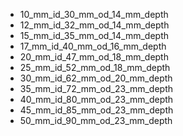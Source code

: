 * 10_mm_id_30_mm_od_14_mm_depth
* 12_mm_id_32_mm_od_14_mm_depth
* 15_mm_id_35_mm_od_14_mm_depth
* 17_mm_id_40_mm_od_16_mm_depth
* 20_mm_id_47_mm_od_18_mm_depth
* 25_mm_id_52_mm_od_18_mm_depth
* 30_mm_id_62_mm_od_20_mm_depth
* 35_mm_id_72_mm_od_23_mm_depth
* 40_mm_id_80_mm_od_23_mm_depth
* 45_mm_id_85_mm_od_23_mm_depth
* 50_mm_id_90_mm_od_23_mm_depth
